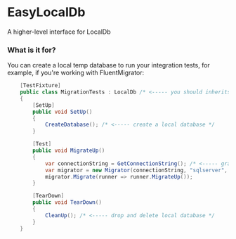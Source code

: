 # EasyLocalDb
A higher-level interface for LocalDb

### What is it for?
You can create a local temp database to run your integration tests, for example, if you're working with FluentMigrator:

```csharp
    [TestFixture]
    public class MigrationTests : LocalDb /* <----- you should inherits from LocalDb */
    {
        [SetUp]
        public void SetUp()
        {
            CreateDatabase(); /* <----- create a local database */
        }

        [Test]
        public void MigrateUp()
        {
            var connectionString = GetConnectionString(); /* <----- grab local database connection string */
            var migrator = new Migrator(connectionString, "sqlserver", typeof(CreateUsersTableMigration).Assembly);
            migrator.Migrate(runner => runner.MigrateUp());
        }

        [TearDown]
        public void TearDown()
        {
            CleanUp(); /* <----- drop and delete local database */
        }
    }
```
